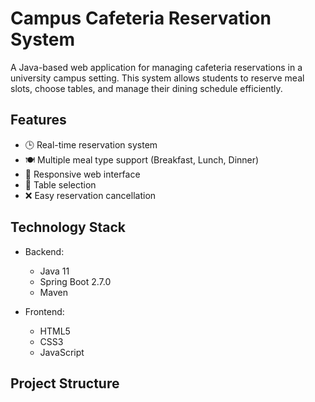 # Campus Cafeteria Reservation System

A Java-based web application for managing cafeteria reservations in a university campus setting. This system allows students to reserve meal slots, choose tables, and manage their dining schedule efficiently.

## Features

- 🕒 Real-time reservation system
- 🍽️ Multiple meal type support (Breakfast, Lunch, Dinner)
- 📱 Responsive web interface
- 🎯 Table selection
- ❌ Easy reservation cancellation

## Technology Stack

- Backend:
  - Java 11
  - Spring Boot 2.7.0
  - Maven

- Frontend:
  - HTML5
  - CSS3
  - JavaScript

## Project Structure
